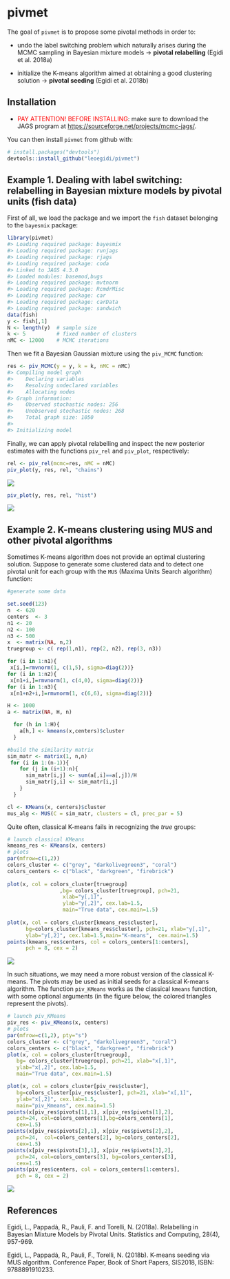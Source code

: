 
<!-- README.md is generated from README.Rmd. Please edit that file -->
pivmet
======

The goal of `pivmet` is to propose some pivotal methods in order to:

-   undo the label switching problem which naturally arises during the MCMC sampling in Bayesian mixture models → **pivotal relabelling** (Egidi et al. 2018a)

-   initialize the K-means algorithm aimed at obtaining a good clustering solution → **pivotal seeding** (Egidi et al. 2018b)

Installation
------------

-   <span style="color:red">PAY ATTENTION! BEFORE INSTALLING</span>: make sure to download the JAGS program at <https://sourceforge.net/projects/mcmc-jags/>.

You can then install `pivmet` from github with:

``` r
# install.packages("devtools")
devtools::install_github("leoegidi/pivmet")
```

Example 1. Dealing with label switching: relabelling in Bayesian mixture models by pivotal units (fish data)
------------------------------------------------------------------------------------------------------------

First of all, we load the package and we import the `fish` dataset belonging to the `bayesmix` package:

``` r
library(pivmet)
#> Loading required package: bayesmix
#> Loading required package: runjags
#> Loading required package: rjags
#> Loading required package: coda
#> Linked to JAGS 4.3.0
#> Loaded modules: basemod,bugs
#> Loading required package: mvtnorm
#> Loading required package: RcmdrMisc
#> Loading required package: car
#> Loading required package: carData
#> Loading required package: sandwich
data(fish)
y <- fish[,1]
N <- length(y)  # sample size 
k <- 5          # fixed number of clusters
nMC <- 12000    # MCMC iterations
```

Then we fit a Bayesian Gaussian mixture using the `piv_MCMC` function:

``` r
res <- piv_MCMC(y = y, k = k, nMC = nMC)
#> Compiling model graph
#>    Declaring variables
#>    Resolving undeclared variables
#>    Allocating nodes
#> Graph information:
#>    Observed stochastic nodes: 256
#>    Unobserved stochastic nodes: 268
#>    Total graph size: 1050
#> 
#> Initializing model
```

Finally, we can apply pivotal relabelling and inspect the new posterior estimates with the functions `piv_rel` and `piv_plot`, respectively:

``` r
rel <- piv_rel(mcmc=res, nMC = nMC)
piv_plot(y, res, rel, "chains")
```

![](README-plot-1.png)

``` r
piv_plot(y, res, rel, "hist")
```

![](README-plot-2.png)

Example 2. K-means clustering using MUS and other pivotal algorithms
--------------------------------------------------------------------

Sometimes K-means algorithm does not provide an optimal clustering solution. Suppose to generate some clustered data and to detect one pivotal unit for each group with the `MUS` (Maxima Units Search algorithm) function:

``` r
#generate some data

set.seed(123)
n  <- 620
centers  <- 3
n1 <- 20
n2 <- 100
n3 <- 500
x  <- matrix(NA, n,2)
truegroup <- c( rep(1,n1), rep(2, n2), rep(3, n3))

for (i in 1:n1){
 x[i,]=rmvnorm(1, c(1,5), sigma=diag(2))}
for (i in 1:n2){
 x[n1+i,]=rmvnorm(1, c(4,0), sigma=diag(2))}
for (i in 1:n3){
 x[n1+n2+i,]=rmvnorm(1, c(6,6), sigma=diag(2))}

H <- 1000
a <- matrix(NA, H, n)

  for (h in 1:H){
    a[h,] <- kmeans(x,centers)$cluster
  }

#build the similarity matrix
sim_matr <- matrix(1, n,n)
 for (i in 1:(n-1)){
    for (j in (i+1):n){
      sim_matr[i,j] <- sum(a[,i]==a[,j])/H
      sim_matr[j,i] <- sim_matr[i,j]
    }
  }

cl <- KMeans(x, centers)$cluster
mus_alg <- MUS(C = sim_matr, clusters = cl, prec_par = 5)
```

Quite often, classical K-means fails in recognizing the *true* groups:

``` r
# launch classical KMeans
kmeans_res <- KMeans(x, centers)
# plots
par(mfrow=c(1,2))
colors_cluster <- c("grey", "darkolivegreen3", "coral")
colors_centers <- c("black", "darkgreen", "firebrick")
 
plot(x, col = colors_cluster[truegroup]
                 ,bg= colors_cluster[truegroup], pch=21,
                  xlab="y[,1]",
                  ylab="y[,2]", cex.lab=1.5,
                  main="True data", cex.main=1.5)
 
plot(x, col = colors_cluster[kmeans_res$cluster], 
      bg=colors_cluster[kmeans_res$cluster], pch=21, xlab="y[,1]",
      ylab="y[,2]", cex.lab=1.5,main="K-means",  cex.main=1.5)
points(kmeans_res$centers, col = colors_centers[1:centers], 
      pch = 8, cex = 2)
```

![](README-kmeans_plots-1.png)

In such situations, we may need a more robust version of the classical K-means. The pivots may be used as initial seeds for a classical K-means algorithm. The function `piv_KMeans` works as the classical `kmeans` function, with some optional arguments (in the figure below, the colored triangles represent the pivots).

``` r
# launch piv_KMeans
piv_res <- piv_KMeans(x, centers)
# plots
par(mfrow=c(1,2), pty="s")
colors_cluster <- c("grey", "darkolivegreen3", "coral")
colors_centers <- c("black", "darkgreen", "firebrick")
plot(x, col = colors_cluster[truegroup],
   bg= colors_cluster[truegroup], pch=21, xlab="x[,1]",
   ylab="x[,2]", cex.lab=1.5,
   main="True data", cex.main=1.5)

plot(x, col = colors_cluster[piv_res$cluster],
   bg=colors_cluster[piv_res$cluster], pch=21, xlab="x[,1]",
   ylab="x[,2]", cex.lab=1.5,
   main="piv_Kmeans", cex.main=1.5)
points(x[piv_res$pivots[1],1], x[piv_res$pivots[1],2],
   pch=24, col=colors_centers[1],bg=colors_centers[1],
   cex=1.5)
points(x[piv_res$pivots[2],1], x[piv_res$pivots[2],2],
   pch=24,  col=colors_centers[2], bg=colors_centers[2],
   cex=1.5)
points(x[piv_res$pivots[3],1], x[piv_res$pivots[3],2],
   pch=24, col=colors_centers[3], bg=colors_centers[3],
   cex=1.5)
points(piv_res$centers, col = colors_centers[1:centers],
   pch = 8, cex = 2)
```

![](README-musk-1.png)

References
----------

Egidi, L., Pappadà, R., Pauli, F. and Torelli, N. (2018a). Relabelling in Bayesian Mixture Models by Pivotal Units. Statistics and Computing, 28(4), 957-969.

Egidi, L., Pappadà, R., Pauli, F., Torelli, N. (2018b). K-means seeding via MUS algorithm. Conference Paper, Book of Short Papers, SIS2018, ISBN: 9788891910233.
